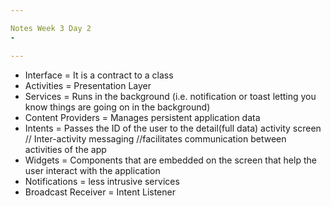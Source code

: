 ```yaml
---

Notes Week 3 Day 2
-

---
```


- Interface = It is a contract to a class
- Activities = Presentation Layer
- Services = Runs in the background (i.e. notification or toast letting you know things are going on in the background)
- Content Providers = Manages persistent application data
- Intents = Passes the ID of the user to the detail(full data) activity screen // Inter-activity messaging //facilitates communication between activities of the app
- Widgets = Components that are embedded on the screen that help the user interact with the application
- Notifications = less intrusive services
- Broadcast Receiver = Intent Listener
